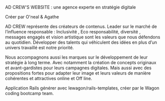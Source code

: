 AD CREW'S WEBSITE : une agence experte en stratégie digitale

Créer par O'neal & Agathe

AD CREW représente des créateurs de contenus. Leader sur le marché de l’influence responsable : Inclusivité , Eco responsabilité, diversité , messages engagés et vision artistique sont les valeurs que nous défendons au quotidien. Développer des talents qui véhiculent des idées en plus d’un univers travaillé est notre priorité.

Nous accompagnons aussi les marques sur le développement de leur stratégie à long terme. Avec notamment la création de concepts originaux et avant-gardistes pour leurs campagnes digitales. Mais aussi avec des propositions fortes pour adapter leur image et leurs valeurs de manière cohérentes et attractives online et Off line.

Application Rails générer avec lewagon/rails-templates, créer par le Wagon coding bootcamp team.
